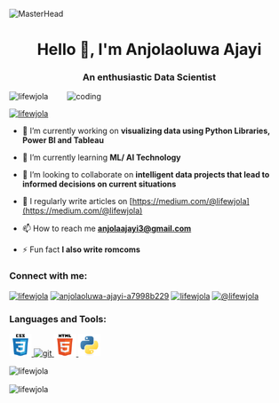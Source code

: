 ![MasterHead](https://frogdesign.nyc3.cdn.digitaloceanspaces.com/wp-content/uploads/2020/08/04192430/AI_designing-with-data.gif)
<h1 align="center">Hello 👋, I'm Anjolaoluwa Ajayi</h1>
<h3 align="center">An enthusiastic Data Scientist</h3>
<img align = "right" alt = "coding" width = "400" src = https://thumbs.gfycat.com/GlisteningAggravatingJunebug-size_restricted.gif>

<p align="left"> <img src="https://komarev.com/ghpvc/?username=lifewjola&label=Profile%20views&color=0e75b6&style=flat" alt="lifewjola" /> </p>

<p align="left"> <a href="https://twitter.com/lifewjola" target="blank"><img src="https://img.shields.io/twitter/follow/lifewjola?logo=twitter&style=for-the-badge" alt="lifewjola" /></a> </p>

- 🔭 I’m currently working on **visualizing data using Python Libraries, Power BI and Tableau**

- 🌱 I’m currently learning **ML/ AI Technology**

- 👯 I’m looking to collaborate on **intelligent data projects that lead to informed decisions on current situations**

- 📝 I regularly write articles on [https://medium.com/@lifewjola](https://medium.com/@lifewjola)

- 📫 How to reach me **anjolaajayi3@gmail.com**

- ⚡ Fun fact **I also write romcoms**

<h3 align="left">Connect with me:</h3>
<p align="left">
<a href="https://twitter.com/lifewjola" target="blank"><img align="center" src="https://raw.githubusercontent.com/rahuldkjain/github-profile-readme-generator/master/src/images/icons/Social/twitter.svg" alt="lifewjola" height="30" width="40" /></a>
<a href="https://linkedin.com/in/anjolaoluwa-ajayi-a7998b229" target="blank"><img align="center" src="https://raw.githubusercontent.com/rahuldkjain/github-profile-readme-generator/master/src/images/icons/Social/linked-in-alt.svg" alt="anjolaoluwa-ajayi-a7998b229" height="30" width="40" /></a>
<a href="https://instagram.com/lifewjola" target="blank"><img align="center" src="https://raw.githubusercontent.com/rahuldkjain/github-profile-readme-generator/master/src/images/icons/Social/instagram.svg" alt="lifewjola" height="30" width="40" /></a>
<a href="https://medium.com/@lifewjola" target="blank"><img align="center" src="https://raw.githubusercontent.com/rahuldkjain/github-profile-readme-generator/master/src/images/icons/Social/medium.svg" alt="@lifewjola" height="30" width="40" /></a>
</p>

<h3 align="left">Languages and Tools:</h3>
<p align="left"> <a href="https://www.w3schools.com/css/" target="_blank" rel="noreferrer"> <img src="https://raw.githubusercontent.com/devicons/devicon/master/icons/css3/css3-original-wordmark.svg" alt="css3" width="40" height="40"/> </a> <a href="https://git-scm.com/" target="_blank" rel="noreferrer"> <img src="https://www.vectorlogo.zone/logos/git-scm/git-scm-icon.svg" alt="git" width="40" height="40"/> </a> <a href="https://www.w3.org/html/" target="_blank" rel="noreferrer"> <img src="https://raw.githubusercontent.com/devicons/devicon/master/icons/html5/html5-original-wordmark.svg" alt="html5" width="40" height="40"/> </a> <a href="https://www.python.org" target="_blank" rel="noreferrer"> <img src="https://raw.githubusercontent.com/devicons/devicon/master/icons/python/python-original.svg" alt="python" width="40" height="40"/> </a> </p>

<p><img align="center" src="https://github-readme-stats.vercel.app/api/top-langs?username=lifewjola&show_icons=true&locale=en&layout=compact" alt="lifewjola" /></p>

<p><img align="center" src="https://github-readme-streak-stats.herokuapp.com/?user=lifewjola&" alt="lifewjola" /></p>
